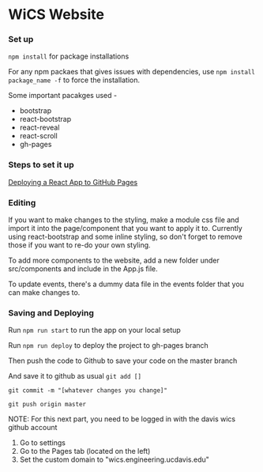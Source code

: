 # WiCS Website


### Set up
`npm install` for package installations

For any npm packaes that gives issues with dependencies, use `npm install package_name -f` to force the installation. 

Some important pacakges used - 
* bootstrap
* react-bootstrap
* react-reveal
* react-scroll
* gh-pages

### Steps to set it up 
[Deploying a React App to GitHub Pages](https://github.com/gitname/react-gh-pages)

### Editing
If you want to make changes to the styling, make a module css file and import it into the page/component that you want to apply it to. Currently using react-bootstrap and some inline styling, so don't forget to remove those if you want to re-do your own styling.

To add more components to the website, add a new folder under src/components and include in the App.js file. 

To update events, there's a dummy data file in the events folder that you can make changes to.

### Saving and Deploying 
Run `npm run start` to run the app on your local setup

Run `npm run deploy` to deploy the project to gh-pages branch

Then push the code to Github to save your code on the master branch

And save it to github as usual
`git add []`

`git commit -m "[whatever changes you change]"`

`git push origin master`

NOTE: For this next part, you need to be logged in with the davis wics github account
1. Go to settings
2. Go to the Pages tab (located on the left) 
3. Set the custom domain to "wics.engineering.ucdavis.edu"
